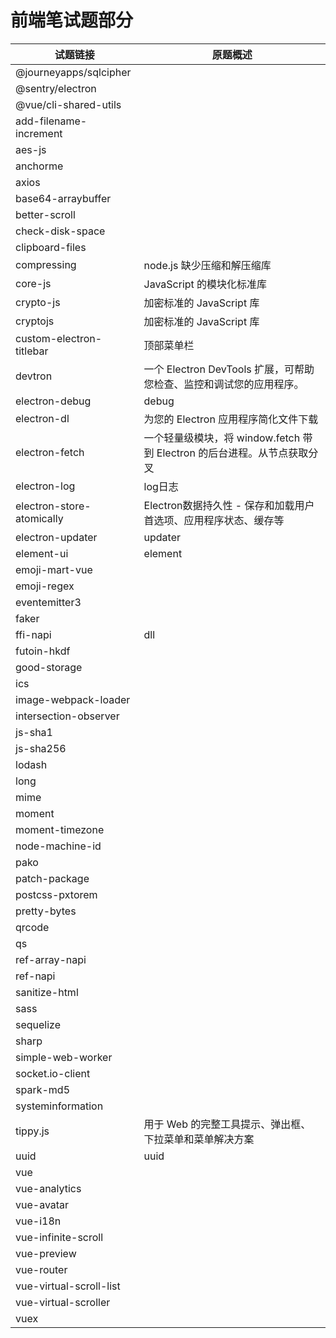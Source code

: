 # 前端笔试题部分

<!-- |试题链接|原题概述|标签分类|更新状态|
|---|---|---|---|
|[1.md](/questions/1.md) |<a href="http://davidshariff.com/quiz/" target="_blank">Front End Web Development Quiz</a> CSS部分| CSS |已完结 :v: |
|[2.md](/questions/2.md)|<a href="http://davidshariff.com/quiz/" target="_blank">Front End Web Development Quiz</a> HTML部分| HTML |已完结 :v: |
|[3.md](/questions/3.md)|<a href="https://github.com/fex-team/interview-questions" target="_blank">FEX 面试题</a>| General|待完善 :punch: |
|[4.md](/questions/4.md)|<a href="https://github.com/darcyclarke/Front-end-Developer-Interview-Questions#general" target="_blank">前端面试常见问题</a>| General|待完善 :punch: |
|[5.md](/questions/5.md)|<a href="https://github.com/darcyclarke/Front-end-Developer-Interview-Questions#html" target="_blank">前端面试HTML 相关问题</a>| HTML|已完结 :v: |
|[6.md](/questions/6.md)|<a href="https://github.com/darcyclarke/Front-end-Developer-Interview-Questions#css" target="_blank">前端面试CSS 相关问题</a>| CSS |待完善 :punch: |
|[7.md](/questions/7.md)|<a href="https://github.com/darcyclarke/Front-end-Developer-Interview-Questions#js" target="_blank">前端面试JS 相关问题</a>|JavaScript|待完善 :punch: |
|[8.md](/questions/8.md)|<a href="https://github.com/darcyclarke/Front-end-Developer-Interview-Questions#jquery" target="_blank">前端面试jQuery 相关问题</a>|jQuery|待解答 :fist: |
|[9.md](/questions/9.md)|<a href="https://github.com/darcyclarke/Front-end-Developer-Interview-Questions#jscode" target="_blank">前端面试代码相关问题</a>|JavaScript|待解答 :fist: |
|[10.md](/questions/10.md)|<a href="https://github.com/darcyclarke/Front-end-Developer-Interview-Questions#fun" target="_blank">前端面试有趣的问题</a>| General|待解答 :fist: |
|[11.md](/questions/11.md)|<a href="javascript:void(0);">一些面试题</a>| General|待完善 :punch: |
|12.md|[BAT及互联网公司2014前端笔试面试题--HTML,CSS篇](http://www.cnblogs.com/coco1s/p/4034937.html)|HTML,CSS|待添加 :smile:|
|13.md|[BAT及互联网公司2014前端笔试面试题--JavaScript篇](http://www.cnblogs.com/coco1s/p/4029708.html)|JavaScript|待添加 :smile:|
|14.md|[收集的前端面试题和答案](https://github.com/qiu-deqing/FE-interview)|General|待添加 :smile:|
|15.md|[各大互联网公司2014前端笔试面试题–JavaScript篇](http://www.codeceo.com/article/2014-javascript-interview.html#13688-tsina-1-6076-57d4d90508c08d162896a47818ce968b)|JavaScript|待添加 :smile:|
|16.md|[2014年最新前端开发面试题](https://github.com/markyun/My-blog/tree/master/Front-end-Developer-Questions/Questions-and-Answers)| General|待添加 :smile: |
|17.md|[前端面试资源汇总](https://github.com/infp/Front-end-Interview)| General|待添加 :smile: |
|18.md|[5个典型的JavaScript面试题（上）](http://web.jobbole.com/80564/)|JavaScript|待添加 :smile:|
|19.md|[再来5个JavaScript面试题](http://web.jobbole.com/81785/)|JavaScript|待添加 :smile:|
|20.md|[BAT web前端开发方向校招都考些什么？](http://www.zhihu.com/question/26188893)|General|待添加 :smile: |
|21.md|[Eleme 笔试题](https://github.com/sofish/hire)|General|待添加 :smile: |
|22.md|[一些JS题目的解答](https://github.com/xufei/blog/blob/master/posts/2013-12-02-%E4%B8%80%E4%BA%9BJS%E9%A2%98%E7%9B%AE%E7%9A%84%E8%A7%A3%E7%AD%94.md)|JavaScript|待添加 :smile: |
|23.md|[最全前端面试问题及答案总结](https://github.com/allenGKC/Front-end-Interview-questions)|General|待添加 :smile: |
|24.md|[阿里航旅前端开发校招面试题 ](https://github.com/jayli/jayli.github.com/issues/19)|General|待添加 :smile: |
|25.md|[ElemeFE Node 面试题](https://github.com/ElemeFE/node-interview)|General|待添加 :smile: | -->


|试题链接|原题概述|
|---|---|
| @journeyapps/sqlcipher                                                     |             |
| @sentry/electron                                                     |             |
| @vue/cli-shared-utils                                                     |             |
| add-filename-increment                                                     |             |
| aes-js                                                     |             |
| anchorme                                                     |             |
| axios                                                     |             |
| base64-arraybuffer                                                     |             |
| better-scroll                                                     |             |
| check-disk-space                                                     |             |
| clipboard-files                                                     |             |
| compressing                                                     |     node.js 缺少压缩和解压缩库        |
| core-js                                                     |     JavaScript 的模块化标准库        |
| crypto-js                                                     |       加密标准的 JavaScript 库      |
| cryptojs                                                     |         加密标准的 JavaScript 库    |
| custom-electron-titlebar                                                     |      顶部菜单栏       |
| devtron                                                     |    一个 Electron DevTools 扩展，可帮助您检查、监控和调试您的应用程序。         |
| electron-debug                                                     |       debug      |
| electron-dl                                                     |       为您的 Electron 应用程序简化文件下载      |
| electron-fetch                                                     |     一个轻量级模块，将 window.fetch 带到 Electron 的后台进程。从节点获取分叉        |
| electron-log                                                     |      log日志       |
| electron-store-atomically                                                     |     Electron数据持久性 - 保存和加载用户首选项、应用程序状态、缓存等        |
| electron-updater                                                     |      updater       |
| element-ui                                                     |    element         |
| emoji-mart-vue                                                     |             |
| emoji-regex                                                     |             |
| eventemitter3                                                     |             |
| faker                                                     |             |
| ffi-napi                                                     |       dll      |
| futoin-hkdf                                                     |             |
| good-storage                                                     |             |
| ics                                                     |             |
| image-webpack-loader                                                     |             |
| intersection-observer                                                     |             |
| js-sha1                                                     |             |
| js-sha256                                                     |             |
| lodash                                                     |             |
| long                                                     |             |
| mime                                                     |             |
| moment                                                     |             |
| moment-timezone                                                     |             |
| node-machine-id                                                     |             |
| pako                                                     |             |
| patch-package                                                     |             |
| postcss-pxtorem                                                     |             |
| pretty-bytes                                                     |             |
| qrcode                                                     |             |
| qs                                                     |             |
| ref-array-napi                                                     |             |
| ref-napi                                                     |             |
| sanitize-html                                                     |             |
| sass                                                     |             |
| sequelize                                                     |             |
| sharp                                                     |             |
| simple-web-worker                                                     |             |
| socket.io-client                                                     |             |
| spark-md5                                                     |             |
| systeminformation                                                     |             |
| tippy.js                                                     |     用于 Web 的完整工具提示、弹出框、下拉菜单和菜单解决方案        |
| uuid                                                     |      uuid       |
| vue                                                            |             |
| vue-analytics                                                  |             |
| vue-avatar                                                     |             |
| vue-i18n                                                       |             |
| vue-infinite-scroll                                            |             |
| vue-preview                                                    |             |
| vue-router                                                     |             |
| vue-virtual-scroll-list                                        |             |
| vue-virtual-scroller                                           |             |
| vuex                                                           |             |
